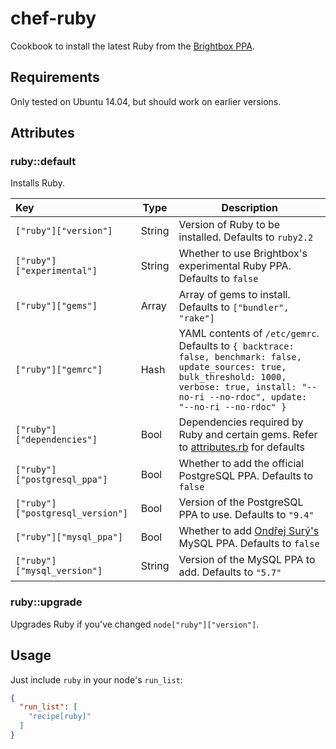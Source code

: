 # chef-ruby

Cookbook to install the latest Ruby from the [Brightbox PPA](https://launchpad.net/~brightbox/+archive/ruby-ng).

## Requirements

Only tested on Ubuntu 14.04, but should work on earlier versions.

## Attributes

### ruby::default

Installs Ruby.

Key                             | Type   | Description
:-------------------------------|--------|----------------------------------------------------------
`["ruby"]["version"]`           | String | Version of Ruby to be installed. Defaults to `ruby2.2`
`["ruby"]["experimental"]`      | String | Whether to use Brightbox's experimental Ruby PPA. Defaults to `false`
`["ruby"]["gems"]`              | Array  | Array of gems to install. Defaults to `["bundler", "rake"]`
`["ruby"]["gemrc"]`             | Hash   | YAML contents of `/etc/gemrc`. Defaults to `{ backtrace: false, benchmark: false, update_sources: true, bulk_threshold: 1000, verbose: true, install: "--no-ri --no-rdoc", update: "--no-ri --no-rdoc" }`
`["ruby"]["dependencies"]`      | Bool   | Dependencies required by Ruby and certain gems. Refer to [attributes.rb](https://github.com/Soliah/chef-ruby/tree/master/attributes/default.rb) for defaults
`["ruby"]["postgresql_ppa"]`    | Bool   | Whether to add the official PostgreSQL PPA. Defaults to `false`
`["ruby"]["postgresql_version"]`| Bool   | Version of the PostgreSQL PPA to use. Defaults to `"9.4"`
`["ruby"]["mysql_ppa"]`         | Bool   | Whether to add [Ondřej Surý's](https://launchpad.net/~ondrej) MySQL PPA. Defaults to `false`
`["ruby"]["mysql_version"]`     | String | Version of the MySQL PPA to add. Defaults to `"5.7"`

### ruby::upgrade

Upgrades Ruby if you've changed `node["ruby"]["version"]`.

## Usage

Just include `ruby` in your node's `run_list`:

```json
{
  "run_list": [
    "recipe[ruby]"
  ]
}
```
